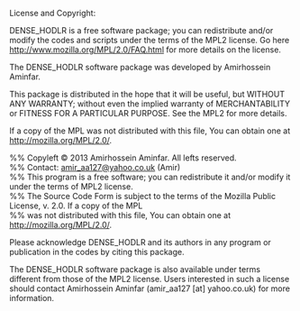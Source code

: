 License and Copyright:

DENSE_HODLR is a free software package; you can redistribute and/or modify the codes and scripts under the terms of the MPL2 license. Go here http://www.mozilla.org/MPL/2.0/FAQ.html for more details on the license.

The DENSE_HODLR software package was developed by Amirhossein Aminfar.

This package is distributed in the hope that it will be useful, but WITHOUT ANY WARRANTY; without even the implied warranty of MERCHANTABILITY or FITNESS FOR A PARTICULAR PURPOSE. See the MPL2 for more details.

If a copy of the MPL was not distributed with this file, You can obtain one at http://mozilla.org/MPL/2.0/.

%% Copyleft © 2013 Amirhossein Aminfar. All lefts reserved.          
%% Contact: amir_aa127@yahoo.co.uk (Amir)    
%% This program is a free software; you can redistribute it and/or modify it under the terms of MPL2 license.   
%% The Source Code Form is subject to the terms of the Mozilla Public License, v. 2.0. If a copy of the MPL    
%% was not distributed with this file, You can obtain one at http://mozilla.org/MPL/2.0/.      

Please acknowledge DENSE_HODLR and its authors in any program or publication in the codes by citing this package.

The DENSE_HODLR software package is also available under terms different from those of the MPL2 license. Users interested in such a license should contact Amirhossein Aminfar (amir_aa127 [at] yahoo.co.uk) for more information.